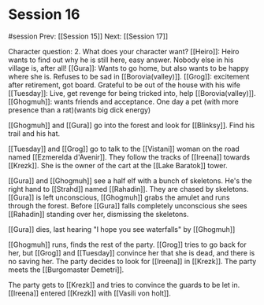 # Session 16
#session
Prev: [[Session 15]]
Next: [[Session 17]]

Character question: 2.  What does your character want?
[[Heiro]]: Heiro wants to find out why he is still here, easy answer. Nobody else in his village is, after all!
[[Gura]]: Wants to go home, but also wants to be happy where she is. Refuses to be sad in [[Borovia(valley)]].
[[Grog]]: excitement after retirement, got board. Grateful to be out of the house with his wife
[[Tuesday]]: Live, get revenge for being tricked into, help [[Borovia(valley)]].
[[Ghogmuh]]: wants friends and acceptance. One day a pet (with more presence than a rat)(wants big dick energy)

[[Ghogmuh]] and [[Gura]] go into the forest and look for [[Blinksy]]. Find his trail and his hat.

[[Tuesday]] and [[Grog]] go to talk to the [[Vistani]] woman on the road named [[Ezmerelda d'Avenir]]. They follow the tracks of [[Ireena]] towards [[Krezk]]. She is the owner of the cart at the [[Lake Baratok]] tower.

[[Gura]] and [[Ghogmuh]] see a half elf with a bunch of skeletons. He's the right hand to [[Strahd]] named [[Rahadin]]. They are chased by skeletons. [[Gura]] is left unconscious, [[Ghogmuh]] grabs the amulet and runs through the forest. Before [[Gura]] falls completely unconscious she sees [[Rahadin]] standing over her, dismissing the skeletons.

[[Gura]] dies, last hearing "I hope you see waterfalls" by [[Ghogmuh]]

[[Ghogmuh]] runs, finds the rest of the party. [[Grog]] tries to go back for her, but [[Grog]] and [[Tuesday]] convince her that she is dead, and there is no saving her. The party decides to look for [[Ireena]] in [[Krezk]]. The party meets the [[Burgomaster Demetri]].

The party gets to [[Krezk]] and tries to convince the guards to be let in. [[Ireena]] entered [[Krezk]] with [[Vasili von holt]]. 

